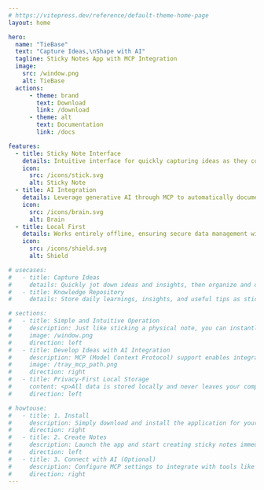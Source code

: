 ```yaml
---
# https://vitepress.dev/reference/default-theme-home-page
layout: home

hero:
  name: "TieBase"
  text: "Capture Ideas,\nShape with AI"
  tagline: Sticky Notes App with MCP Integration
  image:
    src: /window.png
    alt: TieBase
  actions:
      - theme: brand
        text: Download
        link: /download
      - theme: alt
        text: Documentation
        link: /docs

features:
  - title: Sticky Note Interface
    details: Intuitive interface for quickly capturing ideas as they come to mind
    icon:
      src: /icons/stick.svg
      alt: Sticky Note
  - title: AI Integration
    details: Leverage generative AI through MCP to automatically document, research, and design with your notes
    icon:
      src: /icons/brain.svg
      alt: Brain
  - title: Local First
    details: Works entirely offline, ensuring secure data management with privacy-focused design
    icon:
      src: /icons/shield.svg
      alt: Shield

# usecases:
#   - title: Capture Ideas
#     details: Quickly jot down ideas and insights, then organize and develop them with AI assistance. Whether in meetings or during walks, capture thoughts instantly.
#   - title: Knowledge Repository
#     details: Store daily learnings, insights, and useful tips as sticky notes. Find them when needed, and let AI combine related information to provide new insights.

# sections:
#   - title: Simple and Intuitive Operation
#     description: Just like sticking a physical note, you can instantly capture ideas. No complex operations needed - save thoughts the moment they occur. Organize easily with tags.
#     image: /window.png
#     direction: left
#   - title: Develop Ideas with AI Integration
#     description: MCP (Model Context Protocol) support enables integration with various AI tools. AI helps suggest new ideas and organize information based on your notes.
#     image: /tray_mcp_path.png
#     direction: right
#   - title: Privacy-First Local Storage
#     content: <p>All data is stored locally and never leaves your computer.</p><ul><li>Fully functional without cloud sync</li><li>Available in offline environments</li><li>No risk of personal information leakage</li></ul>
#     direction: left

# howtouse:
#   - title: 1. Install
#     description: Simply download and install the application for your OS and you're ready to go.
#     direction: right
#   - title: 2. Create Notes
#     description: Launch the app and start creating sticky notes immediately. Write down your thoughts freely.
#     direction: left
#   - title: 3. Connect with AI (Optional)
#     description: Configure MCP settings to integrate with tools like Claude Desktop and Cursor AI for advanced features.
#     direction: right
---
```


